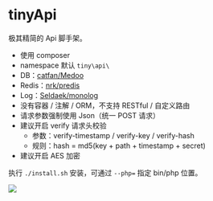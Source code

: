 # tinyApi

极其精简的 Api 脚手架。

- 使用 composer
- namespace 默认 `tiny\api\`
- DB：[catfan/Medoo](https://github.com/catfan/Medoo)
- Redis：[nrk/predis](https://github.com/nrk/predis)
- Log：[Seldaek/monolog](https://github.com/Seldaek/monolog)
- 没有容器 / 注解 / ORM，不支持 RESTful / 自定义路由
- 请求参数强制使用 Json（统一 POST 请求）
- 建议开启 verify 请求头校验
    - 参数：verify-timestamp / verify-key / verify-hash
    - 规则：hash = md5(key + path + timestamp + secret)
- 建议开启 AES 加密

执行 `./install.sh` 安装，可通过 `--php=` 指定 bin/php 位置。

![](https://raw.githubusercontent.com/LemonLone/tinyApi/master/screenshot.png)
